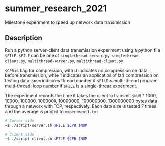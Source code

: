 # summer_research_2021

Milestone experiment to speed up network data transmission

## Description

Run a python server-client data transmission experiment using a python file `$FILE`. `$FILE` can be one of `singlethread-server.py`, `singlethread-client.py`, `multithread-server.py`, `multithread-client.py`


`$CPR` is flag for compression, with 0 indicates no compression on data before transmission, while 1 indicates an application of lz4 compression on testing data. `$num` indicates thread number if `$FILE` is multi-thread program multi-thread; loop number if `$FILE` is a single-thread experiment.

The experiment records the time it takes the client to transmit `$NUM` * 1000, 10000, 100000, 1000000, 10000000, 100000000, 1000000000 bytes data through a network with TCP, respectively. Each data size is tested 7 times and the average is printed to `experiment1.txt`.
```bash
# Server side
~$ ./script-server.sh $FILE $CPR $NUM

# Client side
~$ ./script-client.sh $FILE $CPR $NUM
```
